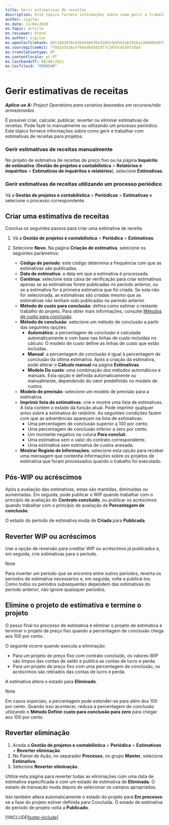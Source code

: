 ```yaml
---
title: Gerir estimativas de receitas
description: Este tópico fornece informações sobre como gerir e trabalhar com estimativas de receitas para projetos.
author: sigitac
ms.date: 11/04/2020
ms.topic: article
ms.reviewer: kfend
ms.author: sigitac
ms.openlocfilehash: 8d118826f8c63b9540435e320924d4562ab191ba126088560f5def1c1ff0b908
ms.sourcegitcommit: 7f8d1e7a16af769adb43d1877c28fdce53975db8
ms.translationtype: HT
ms.contentlocale: pt-PT
ms.lasthandoff: 08/06/2021
ms.locfileid: "6996540"
---
```

# <a name="manage-revenue-estimates"></a>Gerir estimativas de receitas

_**Aplica-se A:** Project Operations para cenários baseados em recursos/não armazenados_

É possível criar, calcular, publicar, reverter ou eliminar estimativas de receitas. Pode fazê-lo manualmente ou utilizando um processo periódico. Este tópico fornece informações sobre como gerir e trabalhar com estimativas de receitas para projetos.

### <a name="manage-revenue-estimates-manually"></a>Gerir estimativas de receitas manualmente

No projeto de estimativa de receitas de preço fixo ou na página **Inquérito de estimativa** (**Gestão de projetos e contabilística** > **Relatórios e inquéritos** > **Estimativas de inquéritos e relatórios**), selecione **Estimativas**.

### <a name="manage-revenue-estimates-using-a-periodic-process"></a>Gerir estimativas de receitas utilizando um processo periódico

Vá a **Gestão de projetos e contabilística** > **Periódicas** > **Estimativas** e selecione o processo correspondente.

## <a name="create-a-revenue-estimate"></a>Criar uma estimativa de receitas

Conclua os seguintes passos para criar uma estimativa de receita. 

1. Vá a **Gestão de projetos e contabilística** > **Periódica** > **Estimativas**.
2. Selecione **Novo**. Na página **Criação de estimativa**, selecione os seguintes parâmetros:

   - **Código de período**: este código determina a frequência com que as estimativas são publicadas.
   - **Data de estimativa**: a data em que a estimativa é processada.
   - **Contínua**: selecione esta caixa de verificação para criar estimativas apenas se as estimativas forem publicadas no período anterior, ou se a estimativa for a primeira estimativa que foi criada. Se esta não for selecionada, as estimativas são criadas mesmo que as estimativas não tenham sido publicadas no período anterior.
   - **Método de custo para conclusão**: defina como estimar o restante trabalho do projeto. Para obter mais informações, consulte [Métodos de custo para conclusão](cost-complete-methods.md).
   - **Método de conclusão**: selecione um método de conclusão a partir das seguintes opções:
     - **Automático**: a percentagem de conclusão é calculada automaticamente e com base nas linhas de custo incluídas no cálculo. O modelo de custo define as linhas de custo que estão incluídas.
     - **Manual**: a percentagem de conclusão é igual à percentagem de conclusão da última estimativa. Após a criação da estimativa, pode alterar o **Cálculo manual** na página **Estimativas**.
     - **Modelo Do custo**: uma combinação dos métodos automáticos e manuais. Esta opção é definida automaticamente ou manualmente, dependendo do valor predefinido no modelo de custos.
   - **Modelo de previsão**: selecione um modelo de previsão para a estimativa.
   - **Imprimir lista de estimativas**: crie e mostre uma lista de estimativas. A lista contém o estado da função atual. Pode imprimir qualquer aviso sobre a estimativa do relatório. As seguintes condições fazem com que as advertências apareçam na lista de estimativas:
     - Uma percentagem de conclusão superior a 100 por cento.
     - Uma percentagem de conclusão inferior a zero por cento.
     - Um montante negativo na coluna **Para concluir**.
     - Uma estimativa sem o valor do contrato correspondente.
     - Uma estimativa sem estimativa de custos anexada.
   - **Mostrar Registo de Informações**: selecione esta opção para receber uma mensagem que contenha informações sobre os projetos de estimativa que foram processados quando o trabalho foi executado.


## <a name="post-wip-or-accruals"></a>Pós-WIP ou acréscimos

Após a avaliação das estimativas, estas são mantidas, diminuídas ou aumentadas. Em seguida, pode publicar o WIP quando trabalhar com o princípio de avaliação do **Contrato concluído**, ou publicar os acréscimos quando trabalhar com o princípio de avaliação de **Percentagem de conclusão**.
  
O estado do período de estimativa muda de **Criada** para **Publicada**.

## <a name="reverse-wip-or-accruals"></a>Reverter WIP ou acréscimos

Use a opção de reversão para creditar WIP ou acréscimos já publicados e, em seguida, crie estimativas para o período.

> [!NOTE]
> Para inverter um período que se encontra entre outros períodos, reverta os períodos de estimativa necessários e, em seguida, volte a publicá-los. Como todos os períodos subsequentes dependem das estimativas do período anterior, não ignore quaisquer períodos.

## <a name="eliminate-the-estimate-project-and-finish-the-project"></a>Elimine o projeto de estimativa e termine o projeto

O passo final no processo de estimativa é eliminar o projeto de estimativa e terminar o projeto de preço fixo quando a percentagem de conclusão chega aos 100 por cento.

O seguinte ocorre quando executa a eliminação:

- Para um projeto de preço fixo com contrato concluído, os valores WIP são limpos das contas de saldo e publica as contas de lucro e perda.
- Para um projeto de preço fixo com uma percentagem de conclusão, os acréscimos são retirados das contas de lucro e perda.

A estimativa altera o estado para **Eliminado**.

> [!NOTE]
> Em casos especiais, a percentagem pode estender-se para além dos 100 por cento. Quando isso acontecer, reduza a percentagem de conclusão utilizando o **Método Definir custo para conclusão para zero** para chegar aos 100 por cento.

## <a name="reverse-elimination"></a>Reverter eliminação

1. Aceda a **Gestão de projetos e contabilística** > **Periódica** > **Estimativas** > **Reverter eliminação**. 
2. No Painel de Ação, no separador **Processo**, no grupo **Manter**, selecione **Estimativa**. 
3. Selecione **Reverter eliminação**.

Utilize esta página para reverter todas as eliminações com uma data de estimativa especificada e com um estado de estimativa de **Eliminada**. O estado de transação muda depois de selecionar os campos apropriados.

Isto também altera automaticamente o estado do projeto para **Em processo** se a fase do projeto estiver definida para Concluída. O estado de estimativa do período de projeto volta a **Publicado**.


[!INCLUDE[footer-include](../includes/footer-banner.md)]